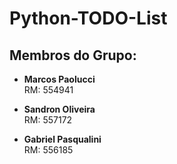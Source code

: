 # Python-TODO-List

## Membros do Grupo:

- **Marcos Paolucci**  
  RM: 554941

- **Sandron Oliveira**  
  RM: 557172

- **Gabriel Pasqualini**  
  RM: 556185


